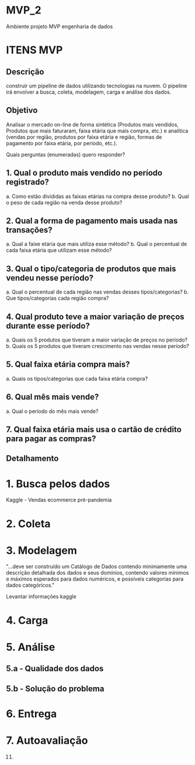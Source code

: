 # MVP_2
Ambiente projeto MVP engenharia de dados

# ITENS MVP
## Descrição
construir um pipeline de dados utilizando tecnologias na nuvem. O pipeline irá envolver a busca, coleta, modelagem, carga e análise dos dados.
## Objetivo
Analisar o mercado on-line de forma sintética (Produtos mais vendidos, Produtos que mais faturaram, faixa etária que mais compra, etc.) e
analítica (vendas por região, produtos por faixa etária e região, formas de pagamento por faixa etária, por período, etc.). 

Quais perguntas (enumeradas) quero responder?
## 1.	Qual o produto mais vendido no período registrado?
a.	Como estão divididas as faixas etárias na compra desse produto?
b.	Qual o peso de cada região na venda desse produto?
## 2.	Qual a forma de pagamento mais usada nas transações?
a.	Qual a faixe etária que mais utiliza esse método?
b.	Qual o percentual de cada faixa etária que utilizam esse método?
## 3.	Qual o tipo/categoria de produtos que mais vendeu nesse período?
a.	Qual o percentual de cada região nas vendas desses tipos/categorias?
b.	Que tipos/categorias cada região compra?
## 4.	Qual produto teve a maior variação de preços durante esse período?
a.	Quais os 5 produtos que tiveram a maior variação de preços no período?
b.	Quais os 5 produtos que tiveram crescimento nas vendas nesse período?
## 5.	Qual faixa etária compra mais?
a.	Quais os tipos/categorias que cada faixa etária compra?
## 6.	Qual mês mais vende?
a.	Qual o período do mês mais vende?
## 7.	Qual faixa etária mais usa o cartão de crédito para pagar as compras?

      

## Detalhamento
# 1. Busca pelos dados
Kaggle - Vendas ecommerce pré-pandemia
# 2. Coleta
# 3. Modelagem
"...deve ser construído um Catálogo de Dados contendo minimamente uma descrição detalhada dos dados e seus domínios, contendo valores mínimos e máximos esperados para dados numéricos, e possíveis categorias para dados categóricos."

Levantar informações kaggle

# 4. Carga
# 5. Análise
## 5.a - Qualidade dos dados
## 5.b - Solução do problema
# 6. Entrega
# 7. Autoavaliação  
11. 
